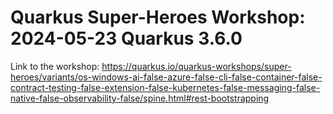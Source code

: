 # Quarkus Super-Heroes Workshop: 2024-05-23 Quarkus 3.6.0

Link to the workshop: https://quarkus.io/quarkus-workshops/super-heroes/variants/os-windows-ai-false-azure-false-cli-false-container-false-contract-testing-false-extension-false-kubernetes-false-messaging-false-native-false-observability-false/spine.html#rest-bootstrapping
